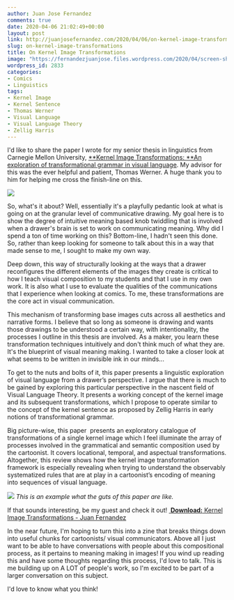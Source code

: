 ```yaml
---
author: Juan Jose Fernandez
comments: true
date: 2020-04-06 21:02:49+00:00
layout: post
link: http://juanjosefernandez.com/2020/04/06/on-kernel-image-transformations/
slug: on-kernel-image-transformations
title: On Kernel Image Transformations
image: "https://fernandezjuanjose.files.wordpress.com/2020/04/screen-shot-2020-04-06-at-4.34.12-pm.png" 
wordpress_id: 2833
categories:
- Comics
- Linguistics
tags:
- Kernel Image
- Kernel Sentence
- Thomas Werner
- Visual Language
- Visual Language Theory
- Zellig Harris
---
```


I'd like to share the paper I wrote for my senior thesis in linguistics from Carnegie Mellon University, [**Kernel Image Transformations: **An exploration of transformational grammar in visual language](https://fernandezjuanjose.files.wordpress.com/2020/04/thesis-juan-fernandez-kernel-image-transformations.pdf). My advisor for this was the ever helpful and patient, Thomas Werner. A huge thank you to him for helping me cross the finish-line on this.
<!--more-->

[![](https://fernandezjuanjose.files.wordpress.com/2020/04/screen-shot-2020-04-06-at-4.34.31-pm.png)](https://fernandezjuanjose.files.wordpress.com/2020/04/screen-shot-2020-04-06-at-4.34.31-pm.png)

So, what's it about? Well, essentially it's a playfully pedantic look at what is going on at the granular level of communicative drawing. My goal here is to show the degree of intuitive meaning based knob twiddling that is involved when a drawer's brain is set to work on communicating meaning.
Why did I spend a ton of time working on this? Bottom-line, I hadn't seen this done. So, rather than keep looking for someone to talk about this in a way that made sense to me, I sought to make my own way.

Deep down, this way of structurally looking at the ways that a drawer reconfigures the different elements of the images they create is critical to how I teach visual composition to my students and that I use in my own work. It is also what I use to evaluate the qualities of the communications that I experience when looking at comics. To me, these transformations are the core act in visual communication.

This mechanism of transforming base images cuts across all aesthetics and narrative forms. I believe that so long as someone is drawing and wants those drawings to be understood a certain way, with intentionality, the processes I outline in this thesis are involved. As a maker, you learn these transformation techniques intuitively and don't think much of what they are. It's the blueprint of visual meaning making. I wanted to take a closer look at what seems to be written in invisible ink in our minds...

To get to the nuts and bolts of it, this paper presents a linguistic exploration of visual language from a drawer’s perspective. I argue that there is much to be gained by exploring this particular perspective in the nascent field of Visual Language Theory. It presents a working concept of the kernel image and its subsequent transformations, which I propose to operate similar to the concept of the kernel sentence as proposed by Zellig Harris in early notions of transformational grammar.

Big picture-wise, this paper  presents an exploratory catalogue of transformations of a single kernel image which I feel illuminate the array of processes involved in the grammatical and semantic composition used by the cartoonist.
It covers locational, temporal, and aspectual transformations. Altogether, this review shows how the kernel image transformation framework is especially revealing when trying to understand the observably systematized rules that are at play in a cartoonist’s encoding of meaning into sequences of visual language.

[![](https://fernandezjuanjose.files.wordpress.com/2020/04/screen-shot-2020-04-06-at-4.34.12-pm.png)](https://fernandezjuanjose.files.wordpress.com/2020/04/screen-shot-2020-04-06-at-4.34.12-pm.png) *This is an example what the guts of this paper are like.*


If that sounds interesting, be my guest and check it out! [
**Download:** Kernel Image Transformations - Juan Fernandez](https://fernandezjuanjose.files.wordpress.com/2020/04/thesis-juan-fernandez-kernel-image-transformations.pdf)





In the near future, I'm hoping to turn this into a zine that breaks things down into useful chunks for cartoonists/ visual communicators. Above all I just want to be able to have conversations with people about this compositional process, as it pertains to meaning making in images! If you wind up reading this and have some thoughts regarding this process, I'd love to talk. This is me building up on A LOT of people's work, so I'm excited to be part of a larger conversation on this subject.

I'd love to know what you think!
